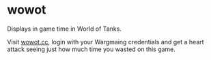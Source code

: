 # wowot
Displays in game time in World of Tanks.

Visit [wowot.cc](https://wowot.cc), login with your Wargmaing credentials and get a heart attack seeing just how much time you wasted on this game.
